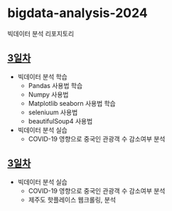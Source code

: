 # bigdata-analysis-2024
빅데이터 분석 리포지토리

## [3일차](https://github.com/vinca0224/bigdata-analysis-2024/blob/main/day03.md)
- 빅데이터 분석 학습
    - Pandas 사용법 학습
    - Numpy 사용법
    - Matplotlib seaborn 사용법 학습
    - seleniuum 사용법
    - beautifulSoup4 사용법
- 빅데이터 분석 실습
    - COVID-19 영향으로 중국인 관광객 수 감소여부 분석

## [3일차](https://github.com/vinca0224/bigdata-analysis-2024/blob/main/day04.md)
- 빅데이터 분석 실습
    - COVID-19 영향으로 중국인 관광객 수 감소여부 분석
    - 제주도 핫플레이스 웹크롤링, 분석